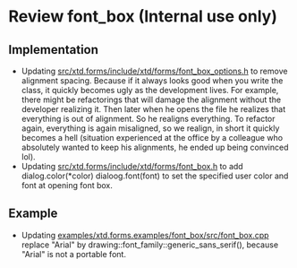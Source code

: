 # Review font_box (**Internal use only**)

## Implementation

* Updating [src/xtd.forms/include/xtd/forms/font_box_options.h](https://github.com/gammasoft71/xtd/blob/master/src/xtd.forms/include/xtd/forms/font_box_options.h) to remove alignment spacing. Because if it always looks good when you write the class, it quickly becomes ugly as the development lives. For example, there might be refactorings that will damage the alignment without the developer realizing it. Then later when he opens the file he realizes that everything is out of alignment. So he realigns everything. To refactor again, everything is again misaligned, so we realign, in short it quickly becomes a hell (situation experienced at the office by a colleague who absolutely wanted to keep his alignments, he ended up being convinced lol).
* Updating [src/xtd.forms/include/xtd/forms/font_box.h](https://github.com/gammasoft71/xtd/blob/master/src/xtd.forms/include/xtd/forms/font_box.h) to add dialog.color(*color) dialoog.font(font) to set the specified user color and font at opening font box.

## Example

* Updating [examples/xtd.forms.examples/font_box/src/font_box.cpp](https://github.com/gammasoft71/xtd/blob/master/eexamples/xtd.forms.examples/font_box/src/font_box.cpp) replace "Arial" by drawing::font_family::generic_sans_serif(), because "Arial" is not a portable font.
